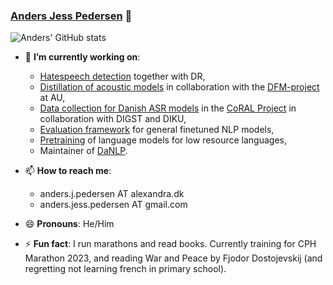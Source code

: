### [Anders Jess Pedersen](https://sites.google.com/view/andersjesspedersen/) 👋

<!--
**AJDERS/AJDERS** is a ✨ _special_ ✨ repository because its `README.md` (this file) appears on your GitHub profile.

Here are some ideas to get you started:
-->

![Anders' GitHub stats](https://github-readme-stats.vercel.app/api?username=AJDERS&show_icons=true&theme=transparent)


- 🔭 **I’m currently working on**:
  - [Hatespeech detection](https://github.com/alexandrainst/hatespeech) together with DR,
  - [Distillation of acoustic models](https://github.com/AJDERS/distill_speech/blob/main/README.md) in collaboration with the [DFM-project](https://pure.au.dk/portal/da/projects/danish-foundation-models(073ab12f-0429-4ce0-877e-3f16eb38242d).html) at AU,
  - [Data collection for Danish ASR models](https://sprogteknologi.dk/blog/sprogteknologisk-konference-2022-afholdt-dansk-sprogteknologi-under-samme-tag-for-en-dag) in the [CoRAL Project](https://sprogtek-ressources.digst.govcloud.dk/Sprogtek2022/slides/Danske%20taledata.pdf) in collaboration with DIGST and DIKU,
  - [Evaluation framework](https://github.com/alexandrainst/AIAI-eval) for general finetuned NLP models,
  - [Pretraining](https://github.com/AJDERS/pretraining) of language models for low resource languages,
  - Maintainer of [DaNLP](https://github.com/alexandrainst/danlp).


- 📫 **How to reach me**:
  - anders.j.pedersen AT alexandra.dk
  - anders.jess.pedersen AT gmail.com


- 😄 **Pronouns**: He/Him


- ⚡ **Fun fact**: I run marathons and read books. Currently training for CPH Marathon 2023, and reading War and Peace by Fjodor Dostojevskij (and regretting not learning french in primary school).
